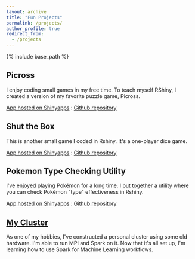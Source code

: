 ```yaml
---
layout: archive
title: "Fun Projects"
permalink: /projects/
author_profile: true
redirect_from:
  - /projects
---
```


{% include base_path %}

Picross
------
I enjoy coding small games in my free time. To teach myself RShiny, I created a version of my favorite puzzle game, Picross.

[App hosted on Shinyapps](https://hbwaddel.shinyapps.io/Picross/) : [Github repository](https://github.com/hbwddl/rshiny-picross)

Shut the Box
------
This is another small game I coded in Rshiny. It's a one-player dice game.

[App hosted on Shinyapps](https://hbwaddel.shinyapps.io/Shut-the-Box/) : [Github repository](https://github.com/hbwddl/Shut-the-Box)

Pokemon Type Checking Utility
------
I've enjoyed playing Pokémon for a long time. I put together a utility where you can check Pokémon "type" effectiveness in Rshiny.

[App hosted on Shinyapps](https://hbwaddel.shinyapps.io/typechecker/) : [Github repository]()

[My Cluster](https://hbwddl.github.io/projects/cluster/)
------
As one of my hobbies, I've constructed a personal cluster using some old hardware. I'm able to run MPI and Spark on it. Now that it's all set up, I'm learning how to use Spark for Machine Learning workflows.

